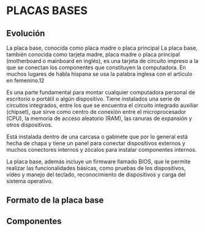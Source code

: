 # PLACAS BASES

## Evolución

  La placa base, conocida como placa madre o placa principal
La placa base, también conocida como tarjeta madre, placa madre o placa principal (motherboard o mainboard en inglés), es una tarjeta de circuito impreso a la que se conectan los componentes que constituyen la computadora. En muchos lugares de habla hispana se usa la palabra inglesa con el artículo en femenino.1​2​

Es una parte fundamental para montar cualquier computadora personal de escritorio o portátil o algún dispositivo. Tiene instalados una serie de circuitos integrados, entre los que se encuentra el circuito integrado auxiliar (chipset), que sirve como centro de conexión entre el microprocesador (CPU), la memoria de acceso aleatorio (RAM), las ranuras de expansión y otros dispositivos.

Está instalada dentro de una carcasa o gabinete que por lo general está hecha de chapa y tiene un panel para conectar dispositivos externos y muchos conectores internos y zócalos para instalar componentes internos.

La placa base, además incluye un firmware llamado BIOS, que le permite realizar las funcionalidades básicas, como pruebas de los dispositivos, vídeo y manejo del teclado, reconocimiento de dispositivos y carga del sistema operativo.

## Formato de la placa base

## Componentes





